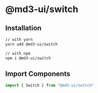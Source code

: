 # @md3-ui/switch

## Installation

```sh
// with yarn
yarn add @md3-ui/switch

// with npm
npm i @md3-ui/switch
```

## Import Components

```jsx
import { Switch } from "@md3-ui/switch"
```
